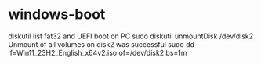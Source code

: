 # windows-boot
diskutil list 
fat32 and UEFI boot on PC 
sudo diskutil unmountDisk /dev/disk2 
Unmount of all volumes on disk2 was successful 
sudo dd if=Win11_23H2_English_x64v2.iso of=/dev/disk2 bs=1m 
